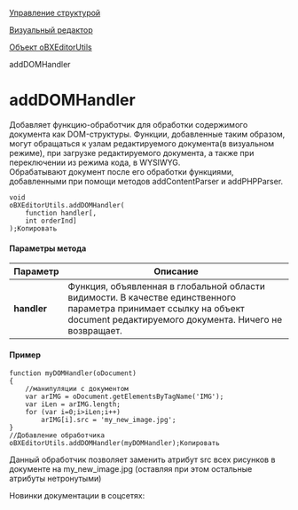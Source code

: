 [Управление структурой](/api_help/fileman/index.php)

[Визуальный редактор](/api_help/fileman/editor/index.php)

[Объект oBXEditorUtils](/api_help/fileman/editor/obxeditorutils/index.php)

addDOMHandler

addDOMHandler
=============

Добавляет функцию-обработчик для обработки содержимого документа как DOM-структуры.
Функции, добавленные таким образом, могут обращаться к узлам редактируемого документа(в визуальном режиме),
при загрузке редактируемого документа, а также при переключении из режима кода, в WYSIWYG.  
Обрабатывают документ после его обработки функциями, добавленными при помощи методов addContentParser и addPHPParser.

```
void
oBXEditorUtils.addDOMHandler(
	function handler[,
	int orderInd]
);Копировать
```

#### Параметры метода

| Параметр | Описание |
| --- | --- |
| **handler** | Функция, объявленная в глобальной области видимости.  В качестве единственного параметра принимает ссылку на объект document редактируемого документа. Ничего не возвращает. |

#### Пример

```
function myDOMHandler(oDocument)
{
	//манипуляции с документом
	var arIMG = oDocument.getElementsByTagName('IMG');
	var iLen = arIMG.length;
	for (var i=0;i>iLen;i++)
		arIMG[i].src = 'my_new_image.jpg';
}
//Добавление обработчика
oBXEditorUtils.addDOMHandler(myDOMHandler);Копировать
```

Данный обработчик позволяет заменить атрибут src всех рисунков в документе на my\_new\_image.jpg (оставляя при этом остальные атрибуты нетронутыми)

Новинки документации в соцсетях: